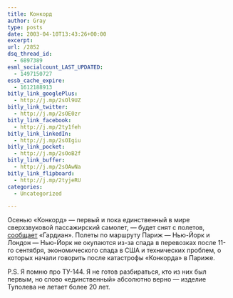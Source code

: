 ```yaml
---
title: Конкорд
author: Gray
type: posts
date: 2003-04-10T13:43:26+00:00
excerpt:
url: /2852
dsq_thread_id:
  - 6897389
esml_socialcount_LAST_UPDATED:
  - 1497150727
essb_cache_expire:
  - 1612188913
bitly_link_googlePlus:
  - http://j.mp/2sOl9UZ
bitly_link_twitter:
  - http://j.mp/2sOE0zr
bitly_link_facebook:
  - http://j.mp/2ty1feh
bitly_link_linkedIn:
  - http://j.mp/2sOIgiu
bitly_link_pocket:
  - http://j.mp/2sOoB2f
bitly_link_buffer:
  - http://j.mp/2sOAwNa
bitly_link_flipboard:
  - http://j.mp/2tyjeRU
categories:
  - Uncategorized

---
```








Осенью &#171;Конкорд&#187; &#8212; первый и пока единственный в мире сверхзвуковой пассажирский самолет, &#8212; будет снят с полетов, <a href="http://www.guardian.co.uk/airlines/story/0,1371,933655,00.html" target="_blank">сообщает</a> &#171;Гардиан&#187;. Полеты по маршруту Париж &#8212; Нью-Йорк и Лондон &#8212; Нью-Йорк не окупаются из-за спада в перевозках после 11-го сентября, экономического спада в США и технических проблем, о которых начали говорить после катастрофы &#171;Конкорда&#187; в Париже.

P.S. Я помню про ТУ-144. Я не готов разбираться, кто из них был первым, но слово &#171;единственный&#187; абсолютно верно &#8212; изделие Туполева не летает более 20 лет.